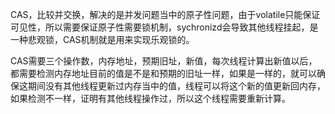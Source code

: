 CAS，比较并交换，解决的是并发问题当中的原子性问题，由于volatile只能保证可见性，所以需要保证原子性需要锁机制，sychronizd会导致其他线程挂起，是一种悲观锁，CAS机制就是用来实现乐观锁的。

CAS需要三个操作数，内存地址，预期旧址，新值，每次线程计算出新值以后，都需要检测内存地址目前的值是不是和预期的旧址一样，如果是一样的，就可以确保这期间没有其他线程更新过内存当中的值，线程可以将这个新的值更新回内存，如果检测不一样，证明有其他线程操作过，所以这个线程需要重新计算。